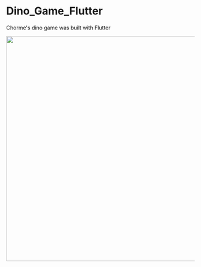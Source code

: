 # Dino_Game_Flutter
Chorme's dino game was built with Flutter
<p align="center">
<img src="https://raw.githubusercontent.com/zainulabdn/dino-game-flutter/blob/main/Screenshot_1729350056.png" width="600px">
</p>
